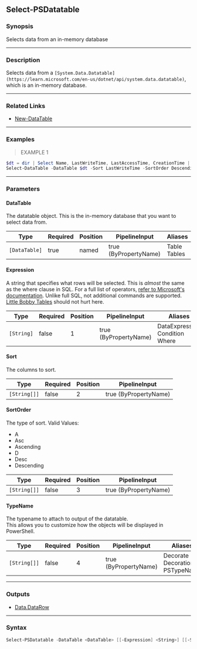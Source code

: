 Select-PSDatatable
------------------

### Synopsis
Selects data from an in-memory database

---

### Description

Selects data from a `[System.Data.Datatable](https://learn.microsoft.com/en-us/dotnet/api/system.data.datatable)`, which is an in-memory database.

---

### Related Links
* [New-DataTable](New-DataTable.md)

---

### Examples
> EXAMPLE 1

```PowerShell
$dt = dir | Select Name, LastWriteTime, LastAccessTime, CreationTime |  ConvertTo-DataTable 
Select-DataTable -DataTable $dt -Sort LastWriteTime -SortOrder Descending
```

---

### Parameters
#### **DataTable**
The datatable object.  This is the in-memory database that you want to select data from.

|Type         |Required|Position|PipelineInput        |Aliases         |
|-------------|--------|--------|---------------------|----------------|
|`[DataTable]`|true    |named   |true (ByPropertyName)|Table<br/>Tables|

#### **Expression**
A string that specifies what rows will be selected.  This is _almost_ the same as the where clause in SQL.
For a full list of operators, [refer to Microsoft's documentation](https://learn.microsoft.com/en-us/dotnet/fundamentals/runtime-libraries/system-data-datacolumn-expression).
Unlike full SQL, not additional commands are supported.  [Little Bobby Tables](https://xkcd.com/327/) should not hurt here.

|Type      |Required|Position|PipelineInput        |Aliases                               |
|----------|--------|--------|---------------------|--------------------------------------|
|`[String]`|false   |1       |true (ByPropertyName)|DataExpression<br/>Condition<br/>Where|

#### **Sort**
The columns to sort.

|Type        |Required|Position|PipelineInput        |
|------------|--------|--------|---------------------|
|`[String[]]`|false   |2       |true (ByPropertyName)|

#### **SortOrder**
The type of sort.
Valid Values:

* A
* Asc
* Ascending
* D
* Desc
* Descending

|Type        |Required|Position|PipelineInput        |
|------------|--------|--------|---------------------|
|`[String[]]`|false   |3       |true (ByPropertyName)|

#### **TypeName**
The typename to attach to output of the datatable.  
This allows you to customize how the objects will be displayed in PowerShell.

|Type        |Required|Position|PipelineInput        |Aliases                               |
|------------|--------|--------|---------------------|--------------------------------------|
|`[String[]]`|false   |4       |true (ByPropertyName)|Decorate<br/>Decoration<br/>PSTypeName|

---

### Outputs
* [Data.DataRow](https://learn.microsoft.com/en-us/dotnet/api/System.Data.DataRow)

---

### Syntax
```PowerShell
Select-PSDatatable -DataTable <DataTable> [[-Expression] <String>] [[-Sort] <String[]>] [[-SortOrder] <String[]>] [[-TypeName] <String[]>] [<CommonParameters>]
```
